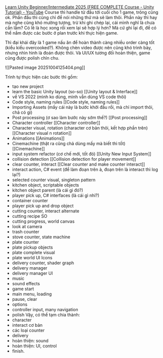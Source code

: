 [Learn Unity Beginner/Intermediate 2025 (FREE COMPLETE Course - Unity Tutorial) - YouTube](https://www.youtube.com/watch?v=AmGSEH7QcDg&t=5s)
Course thì handle từ đầu tới cuối cho 1 game, trông cũng ok. Phần đầu thì cũng chỉ để nói những thứ mà sẽ làm thôi. Phần này thì hay mà nghe cũng khó mường tượng, trừ khi ghi chép lại, cái mình nghĩ là chưa cần lắm? Có lẽ là học xong rồi xem lại sẽ hợp lý hơn? Mà cứ ghi lại đi, để có thể nắm được các bước ở plan trước khi thực hiện game.

Thì đại khái đây là 1 game nấu ăn để hoàn thành càng nhiều order càng tốt (kiểu kiểu overcooked?). Không chèn video được nên cũng khó trình bày, nhưng nhìn hình là đoán được thôi. Và UI/UX tương đối hoàn thiện, game cũng được polish chỉn chu.

![[Pasted image 20251004125404.png]]

Trình tự thực hiện các bước thì gồm:
+ tạo new project
+ learn the basic Unity layout (so-so) [[Unity layout & Interface]]
+ về VS 2022 (mình ko dùng, mình vẫn dùng VS code thôi)
+ Code style, naming rules [[Code style, naming rules]]
+ Importing Assets (mấy cái này là bước khởi đầu rồi, mà chỉ import thôi, chả có gì)
+ Post processing (ơ sao làm bước này sớm thế?) [[Post processing]]
+ Character controller [[Character controller]]
+ Character visual, rotation (character cơ bản thôi, kết hợp phần trên) [[Character visual n rotation]]
+ Animations [[Animations]]
+ Cinemachine (thật ra cũng chả dùng mấy mà biết thì tốt) [[Cinemachine]]
+ input system refactor (cơ chế mới, tốt đó) [[Unity New Input System]]
+ collision detection [[Collision detection for player movement]]
+ clear counter, interact  [[Clear counter and make counter interact]]
+ interact action, C# event (để làm đoạn trên à, đoạn trên là interact thì log lại?)
+ selected counter visual, singleton pattern
+ kitchen object, scriptable objects
+ kitchen object parent (là cái gì đó?)
+ player pick up, C# interfaces (là cái gì nhỉ?)
+ container counter
+ player pick up and drop object
+ cutting counter, interact alternate
+ cutting recipe SO
+ cutting progress, world canvas
+ look at camera
+ trash counter
+ stove counter, state machine
+ plate counter
+ plate pickup objects
+ plate complete visual
+ plate world UI Icons
+ delivery counter, shader graph
+ delivery manager
+ delivery manager UI
+ music
+ sound effects
+ game start
+ main menu, loading
+ pause, clear 
+ options
+ controller input, many navigation
+ polish
Vậy, có thể tạm chia thành:
+ character
+ interact cơ bản
+ các loại counter
+ delivery
+ hoàn thiện: sound
+ hoàn thiện: UI, control
+ finish.